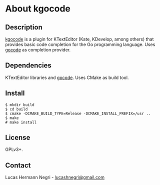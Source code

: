 About kgocode
=============

Description
-----------
    
[kgocode][1] is a plugin for KTextEditor (Kate, KDevelop, among others) that provides basic code completion for
the Go programming language. Uses [gocode][2] as completion provider.

Dependencies
------------

KTextEditor libraries and [gocode][2].
Uses CMake as build tool.

Install
-------

    $ mkdir build
    $ cd build
    $ cmake -DCMAKE_BUILD_TYPE=Release -DCMAKE_INSTALL_PREFIX=/usr ..
    $ make
    # make install

License
-------

GPLv3+.

Contact
-----------

Lucas Hermann Negri - lucashnegri@gmail.com

[1]: https://bitbucket.org/lucashnegri/kgocode
[2]: https://github.com/nsf/gocode

